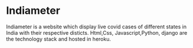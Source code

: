 # Indiameter

Indiameter is a website which display live covid cases of different states in India with their respective disticts. Html,Css, Javascript,Python, django are the technology stack and hosted in heroku.
